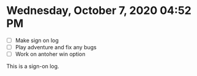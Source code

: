 # Wednesday, October  7, 2020 04:52 PM
- [ ] Make sign on log
- [ ] Play adventure and fix any bugs 
- [ ] Work on antoher win option

This is a sign-on log.
